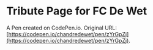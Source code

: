 # Tribute Page for FC De Wet

A Pen created on CodePen.io. Original URL: [https://codepen.io/chandredewet/pen/zYrGpZj](https://codepen.io/chandredewet/pen/zYrGpZj).


